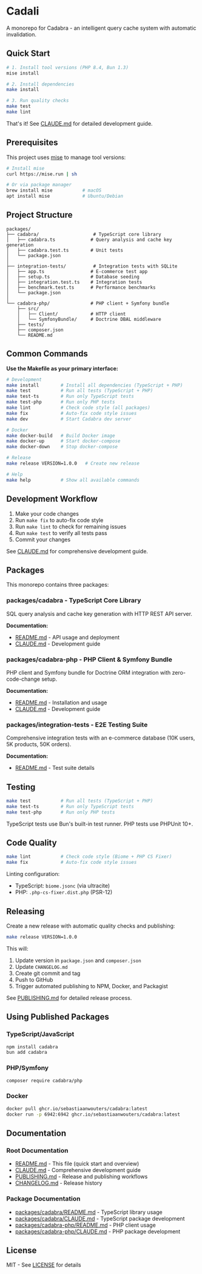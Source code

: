 # Cadali

A monorepo for Cadabra - an intelligent query cache system with automatic invalidation.

## Quick Start

```bash
# 1. Install tool versions (PHP 8.4, Bun 1.3)
mise install

# 2. Install dependencies
make install

# 3. Run quality checks
make test
make lint
```

That's it! See [CLAUDE.md](./CLAUDE.md) for detailed development guide.

## Prerequisites

This project uses [mise](https://mise.jdx.dev/) to manage tool versions:

```bash
# Install mise
curl https://mise.run | sh

# Or via package manager
brew install mise           # macOS
apt install mise            # Ubuntu/Debian
```

## Project Structure

```
packages/
├── cadabra/                    # TypeScript core library
│   ├── cadabra.ts             # Query analysis and cache key generation
│   ├── cadabra.test.ts        # Unit tests
│   └── package.json
│
├── integration-tests/          # Integration tests with SQLite
│   ├── app.ts                 # E-commerce test app
│   ├── setup.ts               # Database seeding
│   ├── integration.test.ts    # Integration tests
│   ├── benchmark.test.ts      # Performance benchmarks
│   └── package.json
│
└── cadabra-php/               # PHP client + Symfony bundle
    ├── src/
    │   ├── Client/            # HTTP client
    │   └── SymfonyBundle/     # Doctrine DBAL middleware
    ├── tests/
    ├── composer.json
    └── README.md
```

## Common Commands

**Use the Makefile as your primary interface:**

```bash
# Development
make install        # Install all dependencies (TypeScript + PHP)
make test           # Run all tests (TypeScript + PHP)
make test-ts        # Run only TypeScript tests
make test-php       # Run only PHP tests
make lint           # Check code style (all packages)
make fix            # Auto-fix code style issues
make dev            # Start Cadabra dev server

# Docker
make docker-build   # Build Docker image
make docker-up      # Start docker-compose
make docker-down    # Stop docker-compose

# Release
make release VERSION=1.0.0   # Create new release

# Help
make help           # Show all available commands
```

## Development Workflow

1. Make your code changes
2. Run `make fix` to auto-fix code style
3. Run `make lint` to check for remaining issues
4. Run `make test` to verify all tests pass
5. Commit your changes

See [CLAUDE.md](./CLAUDE.md) for comprehensive development guide.

## Packages

This monorepo contains three packages:

### packages/cadabra - TypeScript Core Library

SQL query analysis and cache key generation with HTTP REST API server.

**Documentation:**
- [README.md](./packages/cadabra/README.md) - API usage and deployment
- [CLAUDE.md](./packages/cadabra/CLAUDE.md) - Development guide

### packages/cadabra-php - PHP Client & Symfony Bundle

PHP client and Symfony bundle for Doctrine ORM integration with zero-code-change setup.

**Documentation:**
- [README.md](./packages/cadabra-php/README.md) - Installation and usage
- [CLAUDE.md](./packages/cadabra-php/CLAUDE.md) - Development guide

### packages/integration-tests - E2E Testing Suite

Comprehensive integration tests with an e-commerce database (10K users, 5K products, 50K orders).

**Documentation:**
- [README.md](./packages/integration-tests/README.md) - Test suite details

## Testing

```bash
make test           # Run all tests (TypeScript + PHP)
make test-ts        # Run only TypeScript tests
make test-php       # Run only PHP tests
```

TypeScript tests use Bun's built-in test runner. PHP tests use PHPUnit 10+.

## Code Quality

```bash
make lint           # Check code style (Biome + PHP CS Fixer)
make fix            # Auto-fix code style issues
```

Linting configuration:
- TypeScript: `biome.jsonc` (via ultracite)
- PHP: `.php-cs-fixer.dist.php` (PSR-12)

## Releasing

Create a new release with automatic quality checks and publishing:

```bash
make release VERSION=1.0.0
```

This will:
1. Update version in `package.json` and `composer.json`
2. Update `CHANGELOG.md`
3. Create git commit and tag
4. Push to GitHub
5. Trigger automated publishing to NPM, Docker, and Packagist

See [PUBLISHING.md](./PUBLISHING.md) for detailed release process.

## Using Published Packages

### TypeScript/JavaScript
```bash
npm install cadabra
bun add cadabra
```

### PHP/Symfony
```bash
composer require cadabra/php
```

### Docker
```bash
docker pull ghcr.io/sebastiaanwouters/cadabra:latest
docker run -p 6942:6942 ghcr.io/sebastiaanwouters/cadabra:latest
```

## Documentation

### Root Documentation
- [README.md](./README.md) - This file (quick start and overview)
- [CLAUDE.md](./CLAUDE.md) - Comprehensive development guide
- [PUBLISHING.md](./PUBLISHING.md) - Release and publishing workflows
- [CHANGELOG.md](./CHANGELOG.md) - Release history

### Package Documentation
- [packages/cadabra/README.md](./packages/cadabra/README.md) - TypeScript library usage
- [packages/cadabra/CLAUDE.md](./packages/cadabra/CLAUDE.md) - TypeScript package development
- [packages/cadabra-php/README.md](./packages/cadabra-php/README.md) - PHP client usage
- [packages/cadabra-php/CLAUDE.md](./packages/cadabra-php/CLAUDE.md) - PHP package development

## License

MIT - See [LICENSE](./LICENSE) for details
